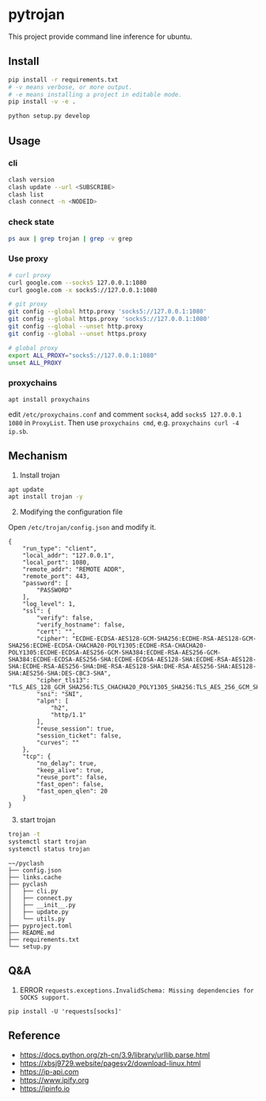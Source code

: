 # pytrojan
This project provide command line inference for ubuntu.


## Install 

```bash 
pip install -r requirements.txt
# -v means verbose, or more output.
# -e means installing a project in editable mode.
pip install -v -e .

python setup.py develop
```

## Usage
### cli
```bash
clash version
clash update --url <SUBSCRIBE>
clash list
clash connect -n <NODEID>
```

### check state
```bash
ps aux | grep trojan | grep -v grep
```


### Use proxy
```bash
# curl proxy
curl google.com --socks5 127.0.0.1:1080
curl google.com -x socks5://127.0.0.1:1080

# git proxy
git config --global http.proxy 'socks5://127.0.0.1:1080'
git config --global https.proxy 'socks5://127.0.0.1:1080'
git config --global --unset http.proxy
git config --global --unset https.proxy

# global proxy
export ALL_PROXY="socks5://127.0.0.1:1080"
unset ALL_PROXY
```

### proxychains
```
apt install proxychains
```
edit `/etc/proxychains.conf` and comment `socks4`, add `socks5 127.0.0.1 1080` in `ProxyList`.
Then use `proxychains cmd`, e.g. `proxychains curl -4 ip.sb`.


## Mechanism
1. Install trojan
```bash
apt update
apt install trojan -y
```
2. Modifying the configuration file

Open `/etc/trojan/config.json` and modify it.
```
{
    "run_type": "client",
    "local_addr": "127.0.0.1",
    "local_port": 1080,
    "remote_addr": "REMOTE ADDR",
    "remote_port": 443,
    "password": [
        "PASSWORD"
    ],
    "log_level": 1,
    "ssl": {
        "verify": false,
        "verify_hostname": false,
        "cert": "",
        "cipher": "ECDHE-ECDSA-AES128-GCM-SHA256:ECDHE-RSA-AES128-GCM-SHA256:ECDHE-ECDSA-CHACHA20-POLY1305:ECDHE-RSA-CHACHA20-POLY1305:ECDHE-ECDSA-AES256-GCM-SHA384:ECDHE-RSA-AES256-GCM-SHA384:ECDHE-ECDSA-AES256-SHA:ECDHE-ECDSA-AES128-SHA:ECDHE-RSA-AES128-SHA:ECDHE-RSA-AES256-SHA:DHE-RSA-AES128-SHA:DHE-RSA-AES256-SHA:AES128-SHA:AES256-SHA:DES-CBC3-SHA",
        "cipher_tls13": "TLS_AES_128_GCM_SHA256:TLS_CHACHA20_POLY1305_SHA256:TLS_AES_256_GCM_SHA384",
        "sni": "SNI",
        "alpn": [
            "h2",
            "http/1.1"
        ],
        "reuse_session": true,
        "session_ticket": false,
        "curves": ""
    },
    "tcp": {
        "no_delay": true,
        "keep_alive": true,
        "reuse_port": false,
        "fast_open": false,
        "fast_open_qlen": 20
    }
}
```

3. start trojan
```bash
trojan -t
systemctl start trojan
systemctl status trojan
```

```
~~/pyclash
├── config.json
├── links.cache
├── pyclash
│   ├── cli.py
│   ├── connect.py
│   ├── __init__.py
│   ├── update.py
│   └── utils.py
├── pyproject.toml
├── README.md
├── requirements.txt
└── setup.py
```

## Q&A
1. ERROR `requests.exceptions.InvalidSchema: Missing dependencies for SOCKS support.`
```
pip install -U 'requests[socks]'
```

## Reference

- https://docs.python.org/zh-cn/3.9/library/urllib.parse.html
- https://xbsj9729.website/pagesv2/download-linux.html
- https://ip-api.com
- https://www.ipify.org
- https://ipinfo.io